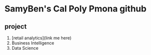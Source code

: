 # SamyBen's Cal Poly Pmona github
## project

1. [retail analytics](link me here)
2. Business Intelligence
3. Data Science
